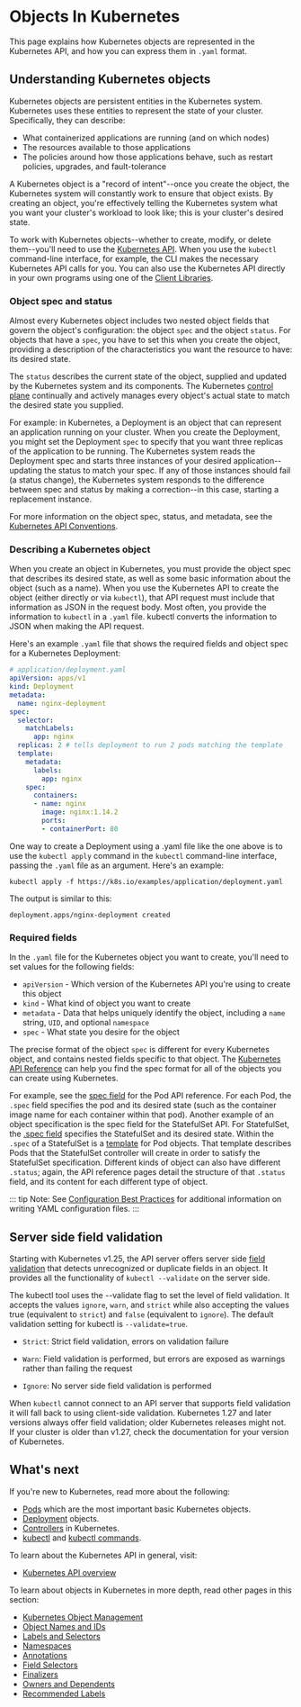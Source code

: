 # Objects In Kubernetes

This page explains how Kubernetes objects are represented in the Kubernetes API, and how you can express them in `.yaml` format.

## Understanding Kubernetes objects

Kubernetes objects are persistent entities in the Kubernetes system. Kubernetes uses these entities to represent the state of your cluster. Specifically, they can describe:

- What containerized applications are running (and on which nodes)
- The resources available to those applications
- The policies around how those applications behave, such as restart policies, upgrades, and fault-tolerance

A Kubernetes object is a "record of intent"--once you create the object, the Kubernetes system will constantly work to ensure that object exists. By creating an object, you're effectively telling the Kubernetes system what you want your cluster's workload to look like; this is your cluster's desired state.

To work with Kubernetes objects--whether to create, modify, or delete them--you'll need to use the [Kubernetes API](https://kubernetes.io/docs/concepts/overview/kubernetes-api/). When you use the `kubectl` command-line interface, for example, the CLI makes the necessary Kubernetes API calls for you. You can also use the Kubernetes API directly in your own programs using one of the [Client Libraries](https://kubernetes.io/docs/reference/using-api/client-libraries/).

### Object spec and status

Almost every Kubernetes object includes two nested object fields that govern the object's configuration: the object `spec` and the object `status`. For objects that have a `spec`, you have to set this when you create the object, providing a description of the characteristics you want the resource to have: its desired state.

The `status` describes the current state of the object, supplied and updated by the Kubernetes system and its components. The Kubernetes [control plane](https://kubernetes.io/docs/reference/glossary/?all=true#term-control-plane) continually and actively manages every object's actual state to match the desired state you supplied.

For example: in Kubernetes, a Deployment is an object that can represent an application running on your cluster. When you create the Deployment, you might set the Deployment `spec` to specify that you want three replicas of the application to be running. The Kubernetes system reads the Deployment spec and starts three instances of your desired application--updating the status to match your spec. If any of those instances should fail (a status change), the Kubernetes system responds to the difference between spec and status by making a correction--in this case, starting a replacement instance.

For more information on the object spec, status, and metadata, see the [Kubernetes API Conventions](https://git.k8s.io/community/contributors/devel/sig-architecture/api-conventions.md).

### Describing a Kubernetes object

When you create an object in Kubernetes, you must provide the object spec that describes its desired state, as well as some basic information about the object (such as a name). When you use the Kubernetes API to create the object (either directly or via `kubectl`), that API request must include that information as JSON in the request body. Most often, you provide the information to `kubectl` in a `.yaml` file. kubectl converts the information to JSON when making the API request.

Here's an example `.yaml` file that shows the required fields and object spec for a Kubernetes Deployment:

```yaml
# application/deployment.yaml
apiVersion: apps/v1
kind: Deployment
metadata:
  name: nginx-deployment
spec:
  selector:
    matchLabels:
      app: nginx
  replicas: 2 # tells deployment to run 2 pods matching the template
  template:
    metadata:
      labels:
        app: nginx
    spec:
      containers:
      - name: nginx
        image: nginx:1.14.2
        ports:
        - containerPort: 80
```

One way to create a Deployment using a .yaml file like the one above is to use the `kubectl apply` command in the `kubectl` command-line interface, passing the `.yaml` file as an argument. Here's an example:

```shell
kubectl apply -f https://k8s.io/examples/application/deployment.yaml
```

The output is similar to this:

```
deployment.apps/nginx-deployment created
```

### Required fields

In the `.yaml` file for the Kubernetes object you want to create, you'll need to set values for the following fields:

- `apiVersion` - Which version of the Kubernetes API you're using to create this object
- `kind` - What kind of object you want to create
- `metadata` - Data that helps uniquely identify the object, including a `name` string, `UID`, and optional `namespace`
- `spec` - What state you desire for the object

The precise format of the object `spec` is different for every Kubernetes object, and contains nested fields specific to that object. The [Kubernetes API Reference](https://kubernetes.io/docs/reference/kubernetes-api/) can help you find the spec format for all of the objects you can create using Kubernetes.

For example, see the [spec field](https://kubernetes.io/docs/reference/kubernetes-api/workload-resources/pod-v1/#PodSpec) for the Pod API reference. For each Pod, the `.spec` field specifies the pod and its desired state (such as the container image name for each container within that pod). Another example of an object specification is the spec field for the StatefulSet API. For StatefulSet, the [.spec field](https://kubernetes.io/docs/reference/kubernetes-api/workload-resources/stateful-set-v1/#StatefulSetSpec) specifies the StatefulSet and its desired state. Within the `.spec` of a StatefulSet is a [template](https://kubernetes.io/docs/concepts/workloads/pods/#pod-templates) for Pod objects. That template describes Pods that the StatefulSet controller will create in order to satisfy the StatefulSet specification. Different kinds of object can also have different `.status`; again, the API reference pages detail the structure of that `.status` field, and its content for each different type of object.

::: tip Note: 
See [Configuration Best Practices](https://kubernetes.io/docs/concepts/configuration/overview/) for additional information on writing YAML configuration files.
:::

## Server side field validation

Starting with Kubernetes v1.25, the API server offers server side [field validation](https://kubernetes.io/docs/reference/using-api/api-concepts/#field-validation) that detects unrecognized or duplicate fields in an object. It provides all the functionality of `kubectl --validate` on the server side.

The kubectl tool uses the --validate flag to set the level of field validation. It accepts the values `ignore`, `warn`, and `strict` while also accepting the values true (equivalent to `strict`) and `false` (equivalent to `ignore`). The default validation setting for kubectl is `--validate=true`.

- `Strict`: Strict field validation, errors on validation failure

- `Warn`: Field validation is performed, but errors are exposed as warnings rather than failing the request

- `Ignore`: No server side field validation is performed

When `kubectl` cannot connect to an API server that supports field validation it will fall back to using client-side validation. Kubernetes 1.27 and later versions always offer field validation; older Kubernetes releases might not. If your cluster is older than v1.27, check the documentation for your version of Kubernetes.

## What's next

If you're new to Kubernetes, read more about the following:

- [Pods](https://kubernetes.io/docs/concepts/workloads/pods/) which are the most important basic Kubernetes objects.
- [Deployment](https://kubernetes.io/docs/concepts/workloads/controllers/deployment/) objects.
- [Controllers](https://kubernetes.io/docs/concepts/architecture/controller/) in Kubernetes.
- [kubectl](https://kubernetes.io/docs/reference/kubectl/) and [kubectl commands](https://kubernetes.io/docs/reference/generated/kubectl/kubectl-commands).

To learn about the Kubernetes API in general, visit:

- [Kubernetes API overview](https://kubernetes.io/docs/reference/using-api/)

To learn about objects in Kubernetes in more depth, read other pages in this section:

- [Kubernetes Object Management](https://kubernetes.io/docs/concepts/overview/working-with-objects/object-management/)
- [Object Names and IDs](https://kubernetes.io/docs/concepts/overview/working-with-objects/names/)
- [Labels and Selectors](https://kubernetes.io/docs/concepts/overview/working-with-objects/labels/)
- [Namespaces](https://kubernetes.io/docs/concepts/overview/working-with-objects/namespaces/)
- [Annotations](https://kubernetes.io/docs/concepts/overview/working-with-objects/annotations/)
- [Field Selectors](https://kubernetes.io/docs/concepts/overview/working-with-objects/field-selectors/)
- [Finalizers](https://kubernetes.io/docs/concepts/overview/working-with-objects/finalizers/)
- [Owners and Dependents](https://kubernetes.io/docs/concepts/overview/working-with-objects/owners-dependents/)
- [Recommended Labels](https://kubernetes.io/docs/concepts/overview/working-with-objects/common-labels/)